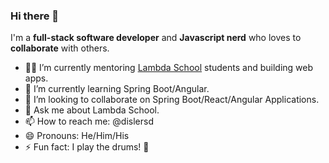 ### Hi there 👋

I'm a **full-stack software developer** and **Javascript nerd** who loves to **collaborate** with others.

- 👨‍💻 I’m currently mentoring [Lambda School](https://lambdaschool.com/) students and building web apps.
- 🌱 I’m currently learning Spring Boot/Angular.
- 👯 I’m looking to collaborate on Spring Boot/React/Angular Applications.
- 💬 Ask me about Lambda School.
- 📫 How to reach me: @dislersd
- 😄 Pronouns: He/Him/His
- ⚡ Fun fact: I play the drums! 🥁

